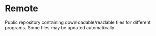 # Remote
Public repository containing downloadable/readable files for different programs. Some files may be updated automatically
